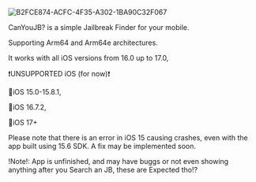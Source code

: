 ![B2FCE874-ACFC-4F35-A302-1BA90C32F067](https://github.com/SamoXcZ/CanYouJB/assets/111131419/7d4f87b9-30b9-4d39-9768-6bf353e2e8b0)

CanYouJB? is a simple Jailbreak Finder for your mobile.

Supporting Arm64 and Arm64e architectures.

It works with all iOS versions from 16.0 up to 17.0, 

❗️UNSUPPORTED iOS (for now)❗️

🛑iOS 15.0-15.8.1, 

🛑iOS 16.7.2, 

🛑iOS 17+

Please note that there is an error in iOS 15 causing crashes, even with the app built using 15.6 SDK. A fix may be implemented soon.

!Note!: App is unfinished, and may have buggs or not even showing anything after you Search an JB, these are Expected tho⁉️
